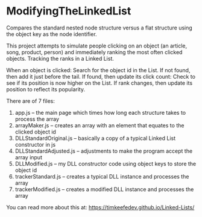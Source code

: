 # ModifyingTheLinkedList
Compares the standard nested node structure versus a flat structure using the object key as the node identifier.

This project attempts to simulate people clicking on an object (an article, song, product, person) and immediately ranking the most often clicked objects. Tracking the ranks in a Linked List.

When an object is clicked: 
  Search for the object id in the List. 
  If not found, then add it just before the tail. 
  If found, then update its click count: 
    Check to see if its position is now higher on the List. 
    If rank changes, then update its position to reflect its popularity.

There are of 7 files:

1) app.js – the main page which times how long each structure takes to process the array
2) arrayMaker.js – creates an array with an element that equates to the clicked object id
3) DLLStandardOriginal.js – basically a copy of a typical Linked List constructor in js
4) DLLStandardAdjusted.js – adjustments to make the program accept the array input
5) DLLModified.js – my DLL constructor code using object keys to store the object id
6) trackerStandard.js – creates a typical DLL instance and processes the array
7) trackerModified.js – creates a modified DLL instance and processes the array

You can read more about this at: 
https://timkeefedev.github.io/Linked-Lists/
